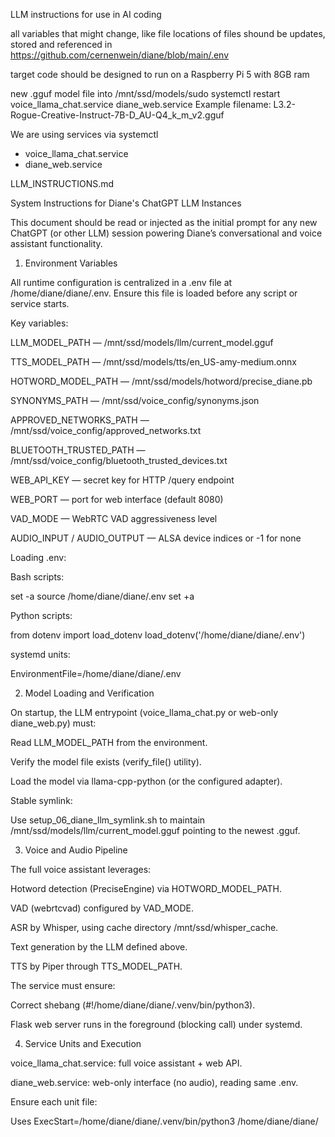 LLM instructions for use in AI coding

all variables that might change, like file locations of files shound be updates, stored and referenced in https://github.com/cernenwein/diane/blob/main/.env 

target code should be designed to run on a Raspberry Pi 5 with 8GB ram

new .gguf model file into /mnt/ssd/models/sudo systemctl restart voice_llama_chat.service diane_web.service
Example filename: L3.2-Rogue-Creative-Instruct-7B-D_AU-Q4_k_m_v2.gguf

We are using services via systemctl
- voice_llama_chat.service 
- diane_web.service

LLM_INSTRUCTIONS.md

System Instructions for Diane's ChatGPT LLM Instances

This document should be read or injected as the initial prompt for any new ChatGPT (or other LLM) session powering Diane’s conversational and voice assistant functionality.

1. Environment Variables

All runtime configuration is centralized in a .env file at /home/diane/diane/.env. Ensure this file is loaded before any script or service starts.

Key variables:

LLM_MODEL_PATH — /mnt/ssd/models/llm/current_model.gguf

TTS_MODEL_PATH — /mnt/ssd/models/tts/en_US-amy-medium.onnx

HOTWORD_MODEL_PATH — /mnt/ssd/models/hotword/precise_diane.pb

SYNONYMS_PATH — /mnt/ssd/voice_config/synonyms.json

APPROVED_NETWORKS_PATH — /mnt/ssd/voice_config/approved_networks.txt

BLUETOOTH_TRUSTED_PATH — /mnt/ssd/voice_config/bluetooth_trusted_devices.txt

WEB_API_KEY — secret key for HTTP /query endpoint

WEB_PORT — port for web interface (default 8080)

VAD_MODE — WebRTC VAD aggressiveness level

AUDIO_INPUT / AUDIO_OUTPUT — ALSA device indices or -1 for none

Loading .env:

Bash scripts:

set -a
source /home/diane/diane/.env
set +a

Python scripts:

from dotenv import load_dotenv
load_dotenv('/home/diane/diane/.env')

systemd units:

EnvironmentFile=/home/diane/diane/.env

2. Model Loading and Verification

On startup, the LLM entrypoint (voice_llama_chat.py or web-only diane_web.py) must:

Read LLM_MODEL_PATH from the environment.

Verify the model file exists (verify_file() utility).

Load the model via llama-cpp-python (or the configured adapter).

Stable symlink:

Use setup_06_diane_llm_symlink.sh to maintain /mnt/ssd/models/llm/current_model.gguf pointing to the newest .gguf.

3. Voice and Audio Pipeline

The full voice assistant leverages:

Hotword detection (PreciseEngine) via HOTWORD_MODEL_PATH.

VAD (webrtcvad) configured by VAD_MODE.

ASR by Whisper, using cache directory /mnt/ssd/whisper_cache.

Text generation by the LLM defined above.

TTS by Piper through TTS_MODEL_PATH.

The service must ensure:

Correct shebang (#!/home/diane/diane/.venv/bin/python3).

Flask web server runs in the foreground (blocking call) under systemd.

4. Service Units and Execution

voice_llama_chat.service: full voice assistant + web API.

diane_web.service: web-only interface (no audio), reading same .env.

Ensure each unit file:

Uses ExecStart=/home/diane/diane/.venv/bin/python3 /home/diane/diane/<script>.py.

Has EnvironmentFile=/home/diane/diane/.env up top (or individual Environment= lines).

Has Restart=on-failure and appropriate After= for network/DBus.

5. Model Update Workflow

When upgrading to a new LLM model:

Upload the new .gguf into /mnt/ssd/models/.

Run:

sudo /home/diane/diane/scripts/setup_06_diane_llm_symlink.sh

Reload & restart services:

sudo systemctl daemon-reload
sudo systemctl restart voice_llama_chat.service diane_web.service

Verify via logs:

sudo journalctl -u voice_llama_chat.service -n20

Look for the “LLM model found:” line referencing the new path.

6. Configuration File Deployment

Root-level templates (e.g., synonyms.json, approved_networks.txt, bluetooth_trusted_devices.txt) are deployed to SSD by:

/home/diane/diane/scripts/deploy_voice_config.sh

Ensure those files are filled in at the repo root before deployment.

By following this document, any new ChatGPT/LLM instance launched for Diane will have consistent access to the correct models, configurations, and runtime settings without manual path edits.







